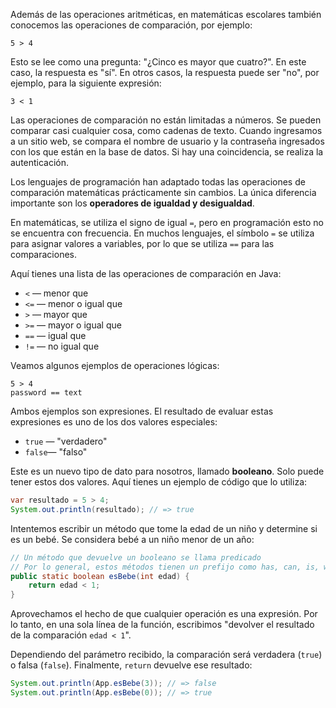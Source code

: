 Además de las operaciones aritméticas, en matemáticas escolares también conocemos las operaciones de comparación, por ejemplo:

```
5 > 4
```

Esto se lee como una pregunta: "¿Cinco es mayor que cuatro?". En este caso, la respuesta es "sí". En otros casos, la respuesta puede ser "no", por ejemplo, para la siguiente expresión:

```
3 < 1
```

Las operaciones de comparación no están limitadas a números. Se pueden comparar casi cualquier cosa, como cadenas de texto. Cuando ingresamos a un sitio web, se compara el nombre de usuario y la contraseña ingresados con los que están en la base de datos. Si hay una coincidencia, se realiza la autenticación.

Los lenguajes de programación han adaptado todas las operaciones de comparación matemáticas prácticamente sin cambios. La única diferencia importante son los **operadores de igualdad y desigualdad**.

En matemáticas, se utiliza el signo de igual `=`, pero en programación esto no se encuentra con frecuencia. En muchos lenguajes, el símbolo `=` se utiliza para asignar valores a variables, por lo que se utiliza `==` para las comparaciones.

Aquí tienes una lista de las operaciones de comparación en Java:

* `<` — menor que
* `<=` — menor o igual que
* `>` — mayor que
* `>=` — mayor o igual que
* `==` — igual que
* `!=` — no igual que

Veamos algunos ejemplos de operaciones lógicas:

```
5 > 4
password == text
```

Ambos ejemplos son expresiones. El resultado de evaluar estas expresiones es uno de los dos valores especiales:

* `true` — "verdadero"
* `false`— "falso"

Este es un nuevo tipo de dato para nosotros, llamado **booleano**. Solo puede tener estos dos valores. Aquí tienes un ejemplo de código que lo utiliza:

```java
var resultado = 5 > 4;
System.out.println(resultado); // => true
```

Intentemos escribir un método que tome la edad de un niño y determine si es un bebé. Se considera bebé a un niño menor de un año:

```java
// Un método que devuelve un booleano se llama predicado
// Por lo general, estos métodos tienen un prefijo como has, can, is, was, etc.
public static boolean esBebe(int edad) {
    return edad < 1;
}
```

Aprovechamos el hecho de que cualquier operación es una expresión. Por lo tanto, en una sola línea de la función, escribimos "devolver el resultado de la comparación `edad < 1`".

Dependiendo del parámetro recibido, la comparación será verdadera (`true`) o falsa (`false`). Finalmente, `return` devuelve ese resultado:

```java
System.out.println(App.esBebe(3)); // => false
System.out.println(App.esBebe(0)); // => true
```
